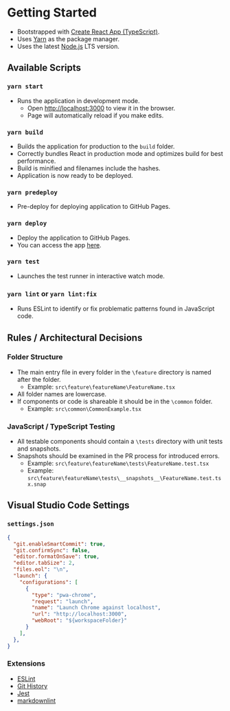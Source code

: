 # Getting Started

- Bootstrapped with [Create React App (TypeScript)](https://create-react-app.dev/docs/adding-typescript/).
- Uses [Yarn](https://yarnpkg.com/) as the package manager.
- Uses the latest [Node.js](https://nodejs.org/en/) LTS version.

## Available Scripts

### `yarn start`

- Runs the application in development mode.
  - Open [http://localhost:3000](http://localhost:3000) to view it in the browser.
  - Page will automatically reload if you make edits.

### `yarn build`

- Builds the application for production to the `build` folder.
- Correctly bundles React in production mode and optimizes build for best performance.
- Build is minified and filenames include the hashes.
- Application is now ready to be deployed.

### `yarn predeploy`

- Pre-deploy for deploying application to GitHub Pages.

### `yarn deploy`

- Deploy the application to GitHub Pages.
- You can access the app [here](https://rubelium.github.io/floorToTheFour-website/).

### `yarn test`

- Launches the test runner in interactive watch mode.

### `yarn lint` or `yarn lint:fix`

- Runs ESLint to identify or fix problematic patterns found in JavaScript code.

## Rules / Architectural Decisions

### Folder Structure

- The main entry file in every folder in the `\feature` directory is named after the folder.
  - Example: `src\feature\featureName\FeatureName.tsx`
- All folder names are lowercase.
- If components or code is shareable it should be in the `\common` folder.
  - Example: `src\common\CommonExample.tsx`

### JavaScript / TypeScript Testing

- All testable components should contain a `\tests` directory with unit tests and snapshots.
- Snapshots should be examined in the PR process for introduced errors.
  - Example: `src\feature\featureName\tests\FeatureName.test.tsx`
  - Example: `src\feature\featureName\tests\__snapshots__\FeatureName.test.tsx.snap`

## Visual Studio Code Settings

### `settings.json`

```json
{
  "git.enableSmartCommit": true,
  "git.confirmSync": false,
  "editor.formatOnSave": true,
  "editor.tabSize": 2,
  "files.eol": "\n",
  "launch": {
    "configurations": [
      {
        "type": "pwa-chrome",
        "request": "launch",
        "name": "Launch Chrome against localhost",
        "url": "http://localhost:3000",
        "webRoot": "${workspaceFolder}"
      }
    ],
  },
}
```

### Extensions

- [ESLint](https://marketplace.visualstudio.com/items?itemName=dbaeumer.vscode-eslint)
- [Git History](https://marketplace.visualstudio.com/items?itemName=donjayamanne.githistory)
- [Jest](https://marketplace.visualstudio.com/items?itemName=Orta.vscode-jest)
- [markdownlint](https://marketplace.visualstudio.com/items?itemName=DavidAnson.vscode-markdownlint)
